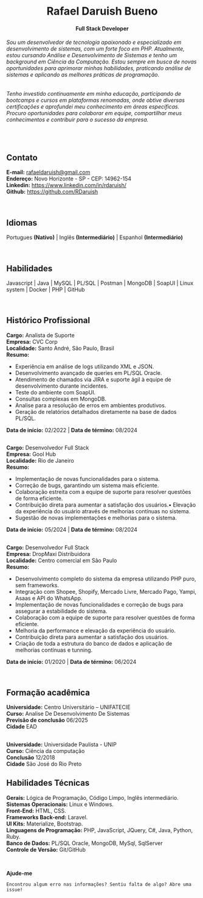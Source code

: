 <h1 align="center">Rafael Daruish Bueno</h1>
<h4 align="center">Full Stack Developer</h4>

###### Sou um desenvolvedor de tecnologia apaixonado e especializado em desenvolvimento de sistemas,  com um forte foco em PHP. Atualmente, estou cursando Análise e Desenvolvimento de Sistemas e tenho um background em Ciência da Computação. Estou sempre em busca de novas oportunidades para aprimorar minhas habilidades, praticando análise de sistemas e aplicando as melhores práticas de programação.

###### Tenho investido continuamente em minha educação, participando de bootcamps e cursos em   plataformas renomadas, onde obtive diversas certificações e aprofundei meu conhecimento em áreas específicas. Procuro oportunidades para colaborar em equipe, compartilhar meus conhecimentos e contribuir para o sucesso da empresa.

<br>

## Contato
  **E-mail:** rafaeldaruish@gmail.com <br>
  **Endereço:** Novo Horizonte - SP - CEP: 14962-154 <br>
  **Linkedin:** <a href="https://www.linkedin.com/in/rdaruish/">https://www.linkedin.com/in/rdaruish/</a> <br>
  **Github:**   <a href="https://github.com/RDaruish"> https://github.com/RDaruish </a>


<br>

## Idiomas
Portugues **(Nativo)** |
Inglês **(Intermediário)** | 
Espanhol **(Intermediário)**

<br>

## Habilidades
Javascript |
Java | 
MySQL | 
PL/SQL | 
Postman |
MongoDB |
SoapUI |
Linux system |
Docker |
PHP |
GitHub

<br>

## Histórico Profissional
**Cargo:** Analista de Suporte <br>
**Empresa:** CVC Corp <br>
**Localidade:** Santo André, São Paulo, Brasil <br>
**Resumo:** 
- Experiência em análise de logs utilizando XML e JSON.
- Desenvolvimento avançado de queries em PL/SQL Oracle.
- Atendimento de chamados via JIRA e suporte ágil à equipe de desenvolvimento durante
incidentes.
- Teste do ambiente com SoapUI.
- Consultas complexas em MongoDB.
- Analise para a resolução de erros em ambientes produtivos.
- Geração de relatórios detalhados diretamente na base de dados PL/SQL.
  
**Data de início:** 02/2022 | **Data de término:** 08/2024 

## 
**Cargo:** Desenvolvedor Full Stack <br>
**Empresa:** Gool Hub<br>
**Localidade:** Rio de Janeiro <br>
**Resumo:**
- Implementação de novas funcionalidades para o sistema.
- Correção de bugs, garantindo um sistema mais eficiente.
- Colaboração estreita com a equipe de suporte para resolver questões de forma eficiente.
- Contribuição direta para aumentar a satisfação dos usuários.• Elevação da experiência do usuário através de melhorias contínuas no sistema.
- Sugestão de novas implementações e melhorias para o sistema.
  
**Data de início:** 05/2024 | **Data de término:** 08/2024


##
**Cargo:** Desenvolvedor Full Stack <br>
**Empresa:** DropMaxi Distribuidora <br>
**Localidade:** Centro comercial em São Paulo <br>
**Resumo:** 
- Desenvolvimento completo do sistema da empresa utilizando PHP puro, sem frameworks.
- Integração com Shopee, Shopify, Mercado Livre, Mercado Pago, Yampi, Asaas e API do
    WhatsApp.
- Implementação de novas funcionalidades e correção de bugs para assegurar a estabilidade do
    sistema.
- Colaboração com a equipe de suporte para resolver questões de forma eficiente.
- Melhoria da performance e elevação da experiência do usuário.
- Contribuição direta para aumentar a satisfação dos usuários.
- Criação de toda a estrutura do banco de dados e aplicação de melhorias contínuas e tunning.
  
**Data de início:** 01/2020 | **Data de término:** 06/2024 

<br>

## Formação acadêmica 
**Universidade:** Centro Universitário – UNIFATECIE <br>
**Curso:** Analise De Desenvolvimento De Sistemas <br>
**Previsão de conclusão** 06/2025 <br>
**Cidade** EAD <br>

##
**Universidade:** Universidade Paulista - UNIP <br>
**Curso:** Ciência da computação <br>
**Conclusão** 12/2018 <br>
**Cidade** São José do Rio Preto <br>

## Habilidades Técnicas
**Gerais:** Lógica de Programação, Código Limpo, Inglês intermediário. <br>
**Sistemas Operacionais:** Linux e Windows. <br>
**Front-End:** HTML, CSS. <br>
**Frameworks Back-end:** Laravel. <br>
**UI Kits:** Materialize, Bootstrap. <br>
**Linguagens de Programação:** PHP, JavaScript, JQuery, C#, Java, Python, Ruby. <br>
**Banco de Dados:** PL/SQL Oracle, MongoDB, MySql, SqlServer <br>
**Controle de Versão:** Git/GitHub <br>

<br>

**Ajude-me**
```
Encontrou algum erro nas informações? Sentiu falta de algo? Abre uma issue!
```
